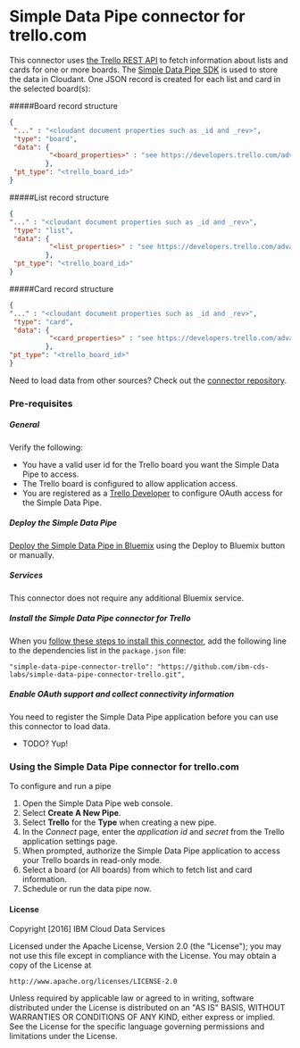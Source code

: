 # Simple Data Pipe connector for trello.com

This connector uses [the Trello REST API](https://developers.trello.com/get-started/intro) to fetch information about lists and cards for one or more boards. The [Simple Data Pipe SDK](https://github.com/ibm-cds-labs/simple-data-pipe-sdk) is used to store the data in Cloudant. One JSON record is created for each list and card in the selected board(s):

#####Board record structure
```json
{
 "..." : "<cloudant document properties such as _id and _rev>",
 "type": "board",
 "data": {
 		  "<board_properties>" : "see https://developers.trello.com/advanced-reference/member#get-1-members-idmember-or-username-boards"	
		 },
 "pt_type": "<trello_board_id>"		 		 
}
```

#####List record structure
```json
{
"..." : "<cloudant document properties such as _id and _rev>",
 "type": "list",
 "data": {
 		  "<list_properties>" : "see https://developers.trello.com/advanced-reference/board#get-1-boards-board-id-lists"	
		 },
 "pt_type": "<trello_board_id>"		 
}
```

#####Card record structure
```json
{
"..." : "<cloudant document properties such as _id and _rev>",
 "type": "card",
 "data": {
 		  "<card_properties>" : "see https://developers.trello.com/advanced-reference/board#get-1-boards-board-id-cards"	
		 },
"pt_type": "<trello_board_id>"		 		 
}
```


Need to load data from other sources? Check out the [connector repository](https://developer.ibm.com/clouddataservices/simple-data-pipe-connectors/).

### Pre-requisites

##### General 
Verify the following:
 * You have a valid user id for the Trello board you want the Simple Data Pipe to access.
 * The Trello board is configured to allow application access.
 * You are registered as a [Trello Developer](https://developers.trello.com/) to configure OAuth access for the Simple Data Pipe.

##### Deploy the Simple Data Pipe

 [Deploy the Simple Data Pipe in Bluemix](https://github.com/ibm-cds-labs/simple-data-pipe) using the Deploy to Bluemix button or manually.

##### Services

This connector does not require any additional Bluemix service.

##### Install the Simple Data Pipe connector for Trello

  When you [follow these steps to install this connector](https://github.com/ibm-cds-labs/simple-data-pipe/wiki/Installing-a-Simple-Data-Pipe-Connector), add the following line to the dependencies list in the `package.json` file: 

```
"simple-data-pipe-connector-trello": "https://github.com/ibm-cds-labs/simple-data-pipe-connector-trello.git",
```

##### Enable OAuth support and collect connectivity information

 You need to register the Simple Data Pipe application before you can use this connector to load data.
 
  * TODO? Yup!

### Using the Simple Data Pipe connector for trello.com

To configure and run a pipe

1. Open the Simple Data Pipe web console.
2. Select __Create A New Pipe__.
3. Select __Trello__ for the __Type__ when creating a new pipe.  
4. In the _Connect_ page, enter the _application id_ and _secret_ from the Trello application settings page.
5. When prompted, authorize the Simple Data Pipe application to access your Trello boards in read-only mode. 
6. Select a board (or All boards) from which to fetch list and card information.
7. Schedule or run the data pipe now.

#### License 

Copyright [2016] IBM Cloud Data Services

Licensed under the Apache License, Version 2.0 (the "License");
you may not use this file except in compliance with the License.
You may obtain a copy of the License at

    http://www.apache.org/licenses/LICENSE-2.0

Unless required by applicable law or agreed to in writing, software
distributed under the License is distributed on an "AS IS" BASIS,
WITHOUT WARRANTIES OR CONDITIONS OF ANY KIND, either express or implied.
See the License for the specific language governing permissions and
limitations under the License.